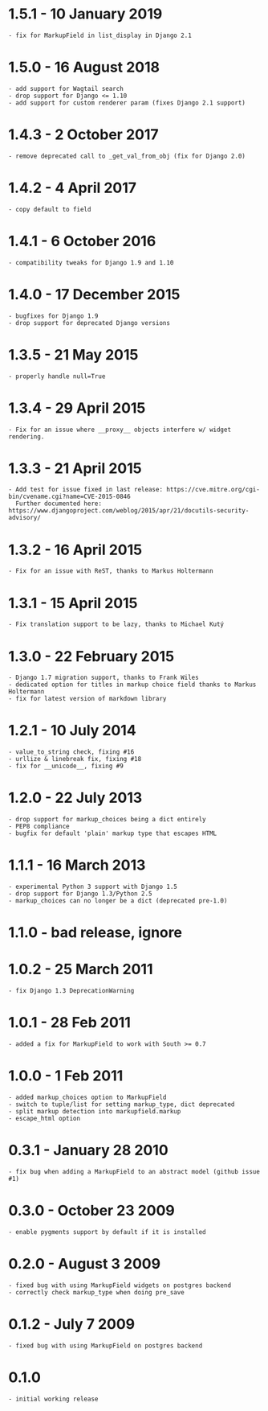 1.5.1 - 10 January 2019
======================
    - fix for MarkupField in list_display in Django 2.1

1.5.0 - 16 August 2018
======================
    - add support for Wagtail search
    - drop support for Django <= 1.10
    - add support for custom renderer param (fixes Django 2.1 support)

1.4.3 - 2 October 2017
======================
    - remove deprecated call to _get_val_from_obj (fix for Django 2.0)

1.4.2 - 4 April 2017
====================
    - copy default to field

1.4.1 - 6 October 2016
======================
    - compatibility tweaks for Django 1.9 and 1.10

1.4.0 - 17 December 2015
=========================
    - bugfixes for Django 1.9
	- drop support for deprecated Django versions

1.3.5 - 21 May 2015
===================
    - properly handle null=True

1.3.4 - 29 April 2015
=====================
    - Fix for an issue where __proxy__ objects interfere w/ widget rendering.

1.3.3 - 21 April 2015
=====================
    - Add test for issue fixed in last release: https://cve.mitre.org/cgi-bin/cvename.cgi?name=CVE-2015-0846
      Further documented here: https://www.djangoproject.com/weblog/2015/apr/21/docutils-security-advisory/

1.3.2 - 16 April 2015
=====================
    - Fix for an issue with ReST, thanks to Markus Holtermann

1.3.1 - 15 April 2015
=====================
    - Fix translation support to be lazy, thanks to Michael Kutý

1.3.0 - 22 February 2015
========================
    - Django 1.7 migration support, thanks to Frank Wiles
    - dedicated option for titles in markup choice field thanks to Markus Holtermann
    - fix for latest version of markdown library

1.2.1 - 10 July 2014
====================
    - value_to_string check, fixing #16
    - urllize & linebreak fix, fixing #18
    - fix for __unicode__, fixing #9

1.2.0 - 22 July 2013
====================
    - drop support for markup_choices being a dict entirely
    - PEP8 compliance
    - bugfix for default 'plain' markup type that escapes HTML

1.1.1 - 16 March 2013
=====================
    - experimental Python 3 support with Django 1.5
    - drop support for Django 1.3/Python 2.5
    - markup_choices can no longer be a dict (deprecated pre-1.0)

1.1.0 - bad release, ignore
=============================

1.0.2 - 25 March 2011
=====================
    - fix Django 1.3 DeprecationWarning

1.0.1 - 28 Feb 2011
===================
    - added a fix for MarkupField to work with South >= 0.7

1.0.0 - 1 Feb 2011
==================
    - added markup_choices option to MarkupField
    - switch to tuple/list for setting markup_type, dict deprecated
    - split markup detection into markupfield.markup
    - escape_html option

0.3.1 - January 28 2010
=======================
    - fix bug when adding a MarkupField to an abstract model (github issue #1)

0.3.0 - October 23 2009
=======================
    - enable pygments support by default if it is installed

0.2.0 - August 3 2009
=====================
    - fixed bug with using MarkupField widgets on postgres backend
    - correctly check markup_type when doing pre_save

0.1.2 - July 7 2009
===================
    - fixed bug with using MarkupField on postgres backend

0.1.0
=====
    - initial working release
